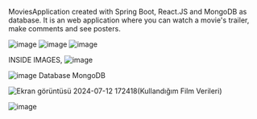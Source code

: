 MoviesApplication created with Spring Boot, React.JS and MongoDB as database.
It is an web application where you can watch a movie's trailer, make comments and see posters. 




![image](https://github.com/user-attachments/assets/d7caf05f-d8fd-4c9e-ac50-887e2f2fbad9) ![image](https://github.com/user-attachments/assets/4701d503-5e10-452d-a951-95365571731e) ![image](https://github.com/user-attachments/assets/20ebf520-78fd-407f-b8d7-240d58abeadb)




INSIDE IMAGES, 
![image](https://github.com/user-attachments/assets/f7e65b58-91a1-4b39-8088-05600c098217)


![image](https://github.com/user-attachments/assets/04eb8693-82f9-4437-82b8-029943336b8c) Database MongoDB


![Ekran görüntüsü 2024-07-12 172418](https://github.com/user-attachments/assets/672234d4-b35b-4c8a-af30-743cfb24d3cd)(Kullandığım Film Verileri)


![image](https://github.com/user-attachments/assets/a461967b-f6d1-43d3-ad45-959511fb192b)

